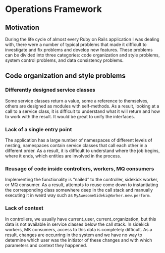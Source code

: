 # Operations Framework

## Motivation

During the life cycle of almost every Ruby on Rails application I was dealing with, 
there were a number of typical problems that made it difficult to investigate and 
fix problems and develop new features. These problems can be divided into three categories: 
code organization and style problems, system control problems, and data consistency problems.

## Code organization and style problems

### Differently designed service classes

Some service classes return a value, some a reference to themselves, others are designed as 
modules with self-methods. As a result, looking at a call to a service class, it is difficult to 
understand what it will return and how to work with the result. It would be great to unify 
the interfaces.

### Lack of a single entry point

The application has a large number of namespaces of different levels of nesting, namespaces contain 
service classes that call each other in a different order. As a result, it is difficult to understand 
where the job begins, where it ends, which entities are involved in the process.

### Reusage of code inside controllers, workers, MQ consumers

Implementing the functionality is “nailed” to the controller, sidekick worker, or MQ consumer. 
As a result, attempts to reuse come down to instantiating the corresponding class somewhere deep 
in the call stack and manually executing it in weird way such as `MyAwesomeSidekiqWorker.new.perform`.

### Lack of context

In controllers, we usually have current_user, current_organization, but this data is not available in
service classes below the call stack. In sidekick workers, MK consumers, access to this data is completely
difficult. As a result, changes are occurring in the system and we have no way to determine which user
was the initiator of these changes and with which parameters and context they happened.


